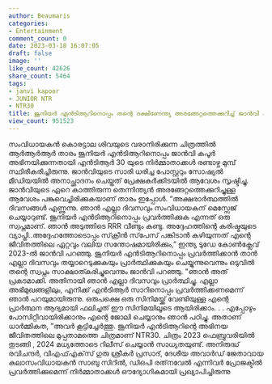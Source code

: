 ```yaml
---
author: Beaumaris
categories:
- Entertainment
comment_count: 0
date: 2023-03-18 16:07:05
draft: false
image: ''
like_count: 42626
share_count: 5464
tags:
- janvi kapoor
- JUNIOR NTR
- NTR30
title: ജൂനിയർ എൻടിആറിനൊപ്പം തന്റെ ദക്ഷിണേന്ത്യ അരങ്ങേറ്റത്തെക്കുറിച്ച് ജാൻവി കപൂർ
view_count: 951523
---
```


സംവിധായകൻ കൊരട്ടാല ശിവയുടെ വരാനിരിക്കുന്ന ചിത്രത്തിൽ ആർആർആർ താരം ജൂനിയർ എൻടിആറിനൊപ്പം ജാൻവി കപൂർ അഭിനയിക്കുന്നതായി എൻടിആർ 30 യുടെ നിർമ്മാതാക്കൾ രണ്ടാഴ്ച മുമ്പ് സ്ഥിരീകരിച്ചിരുന്നു. ജാൻവിയുടെ സാരി ധരിച്ച പോസ്റ്ററും സോഷ്യൽ മീഡിയയിൽ അനാച്ഛാദനം ചെയ്തത് പ്രേക്ഷകർക്കിടയിൽ ആവേശം സൃഷ്ടിച്ചു. ജാൻവിയുടെ ഏറെ കാത്തിരുന്ന തെന്നിന്ത്യൻ അരങ്ങേറ്റത്തെക്കുറിച്ചുള്ള ആവേശം പങ്കുവെച്ചിരിക്കുകയാണ് താരം ഇപ്പോൾ. “അക്ഷരാർത്ഥത്തിൽ ദിവസങ്ങൾ എണ്ണുന്നു. ഞാൻ എല്ലാ ദിവസവും സംവിധായകന് മെസ്സേജ് ചെയ്യാറുണ്ട്. ജൂനിയർ എൻടിആറിനൊപ്പം പ്രവർത്തിക്കുക എന്നത് ഒരു സ്വപ്നമാണ്. ഞാൻ അടുത്തിടെ RRR വീണ്ടും കണ്ടു. അദ്ദേഹത്തിന്റെ കരിഷ്മയുടെ വ്യാപ്തി..അദ്ദേഹത്തോടൊപ്പം സ്‌ക്രീൻ സ്‌പേസ് പങ്കിടാൻ കഴിയുന്നത് എന്റെ ജീവിതത്തിലെ ഏറ്റവും വലിയ സന്തോഷമായിരിക്കും,” ഇന്ത്യ ടുഡേ കോൺക്ലേവ് 2023-ൽ ജാൻവി പറഞ്ഞു. ജൂനിയർ എൻ‌ടി‌ആറിനൊപ്പം പ്രവർത്തിക്കാൻ താൻ എല്ലാ ദിവസവും തയ്യാറെടുക്കുകയും പ്രാർത്ഥിക്കുകയും ചെയ്യുന്നുവെന്നും ഒടുവിൽ തന്റെ സ്വപ്നം സാക്ഷാത്കരിച്ചുവെന്നും ജാൻ‌വി പറഞ്ഞു. "ഞാൻ അത് പ്രകടമാക്കി. അതിനായി ഞാൻ എല്ലാ ദിവസവും പ്രാർത്ഥിച്ചു. എല്ലാ അഭിമുഖങ്ങളിലും, എനിക്ക് എൻടിആർ സാറിനൊപ്പം പ്രവർത്തിക്കണമെന്ന് ഞാൻ പറയുമായിരുന്നു. ഒരുപക്ഷെ ഒരു സിനിമയ്ക്ക് വേണ്ടിയുള്ള എന്റെ പ്രാർത്ഥന ആദ്യമായി ഫലിച്ചത് ഈ സിനിമയിലൂടെ ആയിരിക്കാം. . . എപ്പോഴും പോസിറ്റീവായിരിക്കാനും എന്റെ ജോലി ചെയ്യാനും ഞാൻ പഠിച്ചു. അതാണ് ധാർമ്മികത, ”അവർ കൂട്ടിച്ചേർത്തു. ജൂനിയർ എൻടിആറിന്റെ അഭിനയ ജീവിതത്തിലെ മുപ്പതാമത്തെ ചിത്രമാണ് NTR30. ചിത്രം 2023 ഫെബ്രുവരിയിൽ തുടങ്ങി , 2024 മധ്യത്തോടെ റിലീസ് ചെയ്യാൻ സാധ്യതയുണ്ട്. അനിരുദ്ധ് രവിചന്ദർ, വിഎഫ്‌എക്‌സ് ഗുരു ശ്രീകർ പ്രസാദ്, ദേശീയ അവാർഡ് ജേതാവായ കലാസംവിധായകൻ സാബു സിറിൽ, ഡിഒപി രത്‌നവേൽ എന്നിവർ പ്രോജക്ടിൽ പ്രവർത്തിക്കുമെന്ന് നിർമ്മാതാക്കൾ ഔദ്യോഗികമായി പ്രഖ്യാപിച്ചിരുന്നു